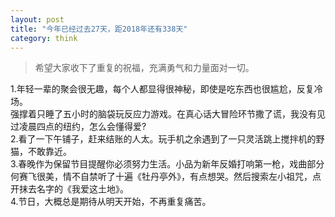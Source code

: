 ```yaml
---
layout: post
title: "今年已经过去27天，距2018年还有338天"
category: think
---
```


> 希望大家收下了重复的祝福，充满勇气和力量面对一切。  

1.年轻一辈的聚会很无趣，每个人都显得很神秘，即使是吃东西也很尴尬，反复冷场。  
强撑着只睡了五小时的脑袋玩反应力游戏。在真心话大冒险环节撒了谎，我没有见过凌晨四点的纽约，怎么会懂得爱?  
2.看了一下午铺子，赶来结账的人太。玩手机之余遇到了一只灵活跳上搅拌机的野猫，不敢靠近。  
3.春晚作为保留节目提醒你必须努力生活。小品为新年反婚打响第一枪，戏曲部分何赛飞很美，情不自禁听了十遍《牡丹亭外》，有点想哭。然后搜索左小祖咒，点开抹去名字的《我爱这土地》。  
4.节日，大概总是期待从明天开始，不再重复痛苦。  

